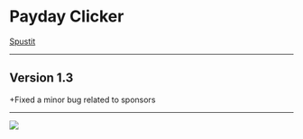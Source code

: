 # Payday Clicker
[Spustit](https://mcbeefyvevo.github.io/Payday-Clicker/)

------------------------------------------------------

<h2>Version 1.3</h2>
<p>+Fixed a minor bug related to sponsors</p>

------------------------------------------------------

![](https://media.tenor.com/4Lz2QTfgjzgAAAAd/among-us-payday.gif)
